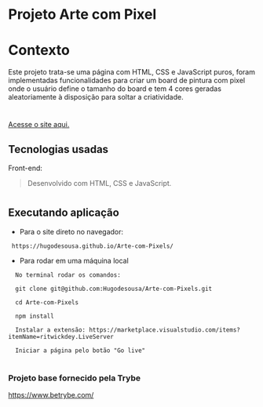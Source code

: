 # Projeto Arte com Pixel
 
# Contexto
 
Este projeto trata-se uma página com HTML, CSS e JavaScript puros, foram implementadas funcionalidades para criar um board de pintura com pixel onde o usuário define o tamanho do board e tem 4 cores geradas aleatoriamente à disposição para soltar a criatividade.
#
[Acesse o site aqui.](https://hugodesousa.github.io/Arte-com-Pixels/)

## Tecnologias usadas

Front-end:
> Desenvolvido com HTML, CSS e JavaScript.
 
#
## Executando aplicação
 
* Para o site direto no navegador:
 
 ```
  https://hugodesousa.github.io/Arte-com-Pixels/ 
 ```
* Para rodar em uma máquina local
 
 ```
   No terminal rodar os comandos:
 ```
 ```
   git clone git@github.com:Hugodesousa/Arte-com-Pixels.git
 ```
 ```
   cd Arte-com-Pixels
 ```
 ```
   npm install
 ```
 ```
   Instalar a extensão: https://marketplace.visualstudio.com/items?itemName=ritwickdey.LiveServer
 ```
 ```
   Iniciar a página pelo botão "Go live"
 ```
#
### Projeto base fornecido pela Trybe
https://www.betrybe.com/

